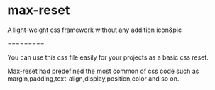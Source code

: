 max-reset
=========

A light-weight css framework without any addition icon&pic

=========

You can use this css file easily for your projects as a basic css reset.

Max-reset had predefined the most common of css code such as margin,padding,text-align,display,position,color and so on.
